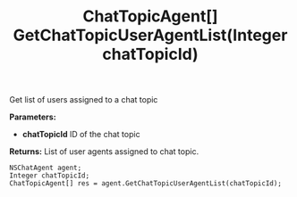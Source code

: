 ﻿---
uid: crmscript_ref_NSChatAgent_GetChatTopicUserAgentList
title: ChatTopicAgent[] GetChatTopicUserAgentList(Integer chatTopicId)
intellisense: NSChatAgent.GetChatTopicUserAgentList
keywords: NSChatAgent, GetChatTopicUserAgentList
so.topic: reference
---

Get list of users assigned to a chat topic

**Parameters:**

- **chatTopicId** ID of the chat topic

**Returns:** List of user agents assigned to chat topic.

```crmscript
NSChatAgent agent;
Integer chatTopicId;
ChatTopicAgent[] res = agent.GetChatTopicUserAgentList(chatTopicId);
```

